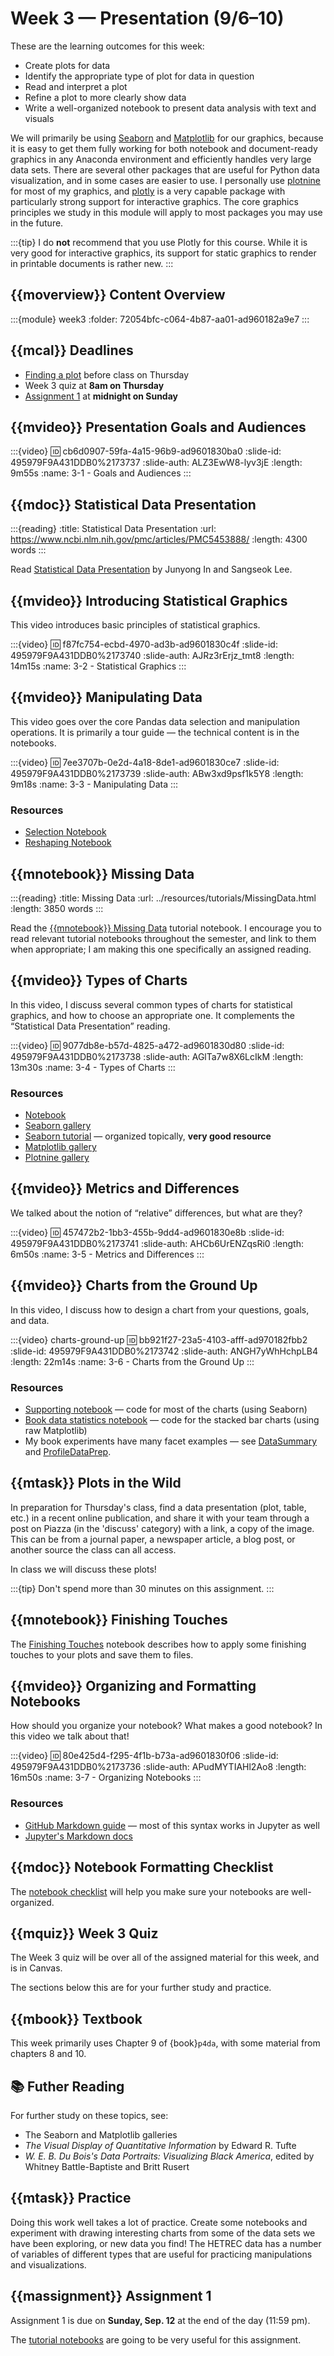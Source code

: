 # Week 3 — Presentation (9/6–10)

These are the learning outcomes for this week:

* Create plots for data
* Identify the appropriate type of plot for data in question
* Read and interpret a plot
* Refine a plot to more clearly show data
* Write a well-organized notebook to present data analysis with text and visuals

We will primarily be using [Seaborn][] and [Matplotlib][] for our graphics, because it is easy to
get them fully working for both notebook and document-ready graphics in any Anaconda environment and
efficiently handles very large data sets. There are several other packages that are useful for
Python data visualization, and in some cases are easier to use. I personally use [plotnine][] for
most of my graphics, and [plotly][] is a very capable package with particularly strong support for
interactive graphics. The core graphics principles we study in this module will apply to most
packages you may use in the future.

:::{tip}
I do **not** recommend that you use Plotly for this course.  While it is very good for interactive graphics,
its support for static graphics to render in printable documents is rather new.
:::

[Seaborn]: https://seaborn.pydata.org/
[Matplotlib]: https://matplotlib.org/
[plotnine]: https://plotnine.readthedocs.io/en/stable/
[plotly]: https://plotly.com/python/plotly-fundamentals/

## {{moverview}} Content Overview

:::{module} week3
:folder: 72054bfc-c064-4b87-aa01-ad960182a9e7
:::

## {{mcal}} Deadlines

- [Finding a plot](#plots-in-the-wild) before class on Thursday
- Week 3 quiz at **8am on Thursday**
- [Assignment 1](../assigments/A1/index.md) at **midnight on Sunday**

## {{mvideo}} Presentation Goals and Audiences

:::{video}
:id: cb6d0907-59fa-4a15-96b9-ad9601830ba0
:slide-id: 495979F9A431DDB0%2173737
:slide-auth: ALZ3EwW8-lyv3jE
:length: 9m55s
:name: 3-1 - Goals and Audiences
:::

## {{mdoc}} Statistical Data Presentation

:::{reading}
:title: Statistical Data Presentation
:url: https://www.ncbi.nlm.nih.gov/pmc/articles/PMC5453888/
:length: 4300 words
:::

Read [Statistical Data Presentation](https://www.ncbi.nlm.nih.gov/pmc/articles/PMC5453888/) by Junyong In and Sangseok Lee.

## {{mvideo}} Introducing Statistical Graphics

This video introduces basic principles of statistical graphics.

:::{video}
:id: f87fc754-ecbd-4970-ad3b-ad9601830c4f
:slide-id: 495979F9A431DDB0%2173740
:slide-auth: AJRz3rErjz_tmt8
:length: 14m15s
:name: 3-2 - Statistical Graphics
:::

## {{mvideo}} Manipulating Data

This video goes over the core Pandas data selection and manipulation operations.
It is primarily a tour guide — the technical content is in the notebooks.

:::{video}
:id: 7ee3707b-0e2d-4a18-8de1-ad9601830ce7
:slide-id: 495979F9A431DDB0%2173739
:slide-auth: ABw3xd9psf1k5Y8
:length: 9m18s
:name: 3-3 - Manipulating Data
:::

### Resources

- [Selection Notebook](../../resources/tutorials/Selection.ipynb)
- [Reshaping Notebook](../../resources/tutorials/Reshaping.ipynb)

## {{mnotebook}} Missing Data

:::{reading}
:title: Missing Data
:url: ../resources/tutorials/MissingData.html
:length: 3850 words
:::

Read the [{{mnotebook}} Missing Data](../resources/tutorials/MissingData.ipynb) tutorial notebook.
I encourage you to read relevant tutorial notebooks throughout the semester, and link to them when
appropriate; I am making this one specifically an assigned reading.

## {{mvideo}} Types of Charts

In this video, I discuss several common types of charts for statistical graphics, and how to choose an appropriate one.
It complements the “Statistical Data Presentation” reading.

:::{video}
:id: 9077db8e-b57d-4825-a472-ad9601830d80
:slide-id: 495979F9A431DDB0%2173738
:slide-auth: AGlTa7w8X6LcIkM
:length: 13m30s
:name: 3-4 - Types of Charts
:::

### Resources

- [Notebook](../../resources/tutorials/Charting.ipynb)
- [Seaborn gallery](/seaborn/examples/index.html)
- [Seaborn tutorial](/seaborn/tutorial.html) — organized topically, **very good resource**
- [Matplotlib gallery](https://matplotlib.org/gallery.html)
- [Plotnine gallery](https://plotnine.readthedocs.io/en/stable/gallery.html)

## {{mvideo}} Metrics and Differences

We talked about the notion of “relative” differences, but what are they?

:::{video}
:id: 457472b2-1bb3-455b-9dd4-ad9601830e8b
:slide-id: 495979F9A431DDB0%2173741
:slide-auth: AHCb6UrENZqsRi0
:length: 6m50s
:name: 3-5 - Metrics and Differences
:::

## {{mvideo}} Charts from the Ground Up

In this video, I discuss how to design a chart from your questions, goals, and data.

:::{video} charts-ground-up
:id: bb921f27-23a5-4103-afff-ad970182fbb2
:slide-id: 495979F9A431DDB0%2173742
:slide-auth: ANGH7yWhHchpLB4
:length: 22m14s
:name: 3-6 - Charts from the Ground Up
:::

### Resources

- [Supporting notebook](3-6-ChartsFromTheGroundUp.ipynb) — code for most of the charts (using Seaborn)
- [Book data statistics notebook](https://nbviewer.jupyter.org/github/BoiseState/bookdata-tools/blob/master/LinkageStats.ipynb) — code for the stacked bar charts (using raw Matplotlib)
- My book experiments have many facet examples — see [DataSummary](https://nbviewer.jupyter.org/github/BoiseState/book-author-gender/blob/master/DataSummary.ipynb) and [ProfileDataPrep](https://nbviewer.jupyter.org/github/BoiseState/book-author-gender/blob/master/ProfileDataPrep.ipynb).

## {{mtask}} Plots in the Wild

In preparation for Thursday's class, find a data presentation (plot, table, etc.) in a recent online
publication, and share it with your team through a post on Piazza (in the 'discuss' category) with a
link, a copy of the image. This can be from a journal paper, a newspaper article, a blog post, or
another source the class can all access.

In class we will discuss these plots!

:::{tip}
Don't spend more than 30 minutes on this assignment.
:::

## {{mnotebook}} Finishing Touches

The [Finishing Touches](../../resources/tutorials/ChartFinishingTouches.ipynb) notebook describes how to apply some finishing touches to your plots and save them to files.

## {{mvideo}} Organizing and Formatting Notebooks

How should you organize your notebook?
What makes a good notebook?
In this video we talk about that!

:::{video}
:id: 80e425d4-f295-4f1b-b73a-ad9601830f06
:slide-id: 495979F9A431DDB0%2173736
:slide-auth: APudMYTIAHl2Ao8
:length: 16m50s
:name: 3-7 - Organizing Notebooks
:::

### Resources

- [GitHub Markdown guide](https://guides.github.com/features/mastering-markdown/) — most of this syntax works in Jupyter as well
- [Jupyter's Markdown docs](https://jupyter-notebook.readthedocs.io/en/stable/examples/Notebook/Working%20With%20Markdown%20Cells.html)

## {{mdoc}} Notebook Formatting Checklist

The [notebook checklist](../../resources/notebook-checklist.md) will help you make sure your notebooks are well-organized.

## {{mquiz}} Week 3 Quiz

The Week 3 quiz will be over all of the assigned material for this week, and is in Canvas.

The sections below this are for your further study and practice.

## {{mbook}} Textbook

This week primarily uses Chapter 9 of {book}`p4da`, with some material from chapters 8 and 10.

## 📚 Futher Reading

For further study on these topics, see:

* The Seaborn and Matplotlib galleries
* <cite>The Visual Display of Quantitative Information</cite> by Edward R. Tufte
* <cite>W. E. B. Du Bois's Data Portraits: Visualizing Black America</cite>, edited by Whitney Battle-Baptiste and Britt Rusert

## {{mtask}} Practice

Doing this work well takes a lot of practice.  Create some notebooks and experiment with drawing interesting charts from some of the data sets we have been exploring, or new data you find!
The HETREC data has a number of variables of different types that are useful for practicing manipulations and visualizations.

## {{massignment}} Assignment 1

Assignment 1 is due on **Sunday, Sep. 12** at the end of the day (11:59 pm).

The [tutorial notebooks](../resources/tutorials/index.md) are going to be very useful for this assignment.
